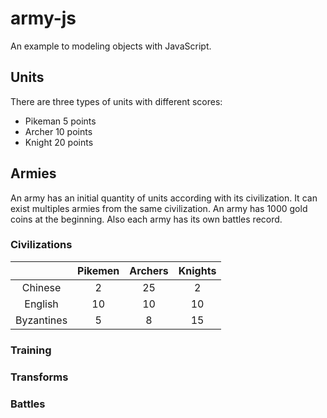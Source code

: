 # army-js

An example to modeling objects with JavaScript.

## Units

There are three types of units with different scores:
- Pikeman   5 points
- Archer    10 points
- Knight    20 points

## Armies

An army has an initial quantity of units according with its civilization. It can exist multiples armies from the same civilization.
An army has 1000 gold coins at the beginning.
Also each army has its own battles record.

### Civilizations

|            | Pikemen | Archers | Knights |
|:----------:|:-------:|:-------:|:-------:|
|   Chinese  |    2    |   25    |    2    |
|   English  |   10    |   10    |   10    |
| Byzantines |    5    |    8    |   15    |

### Training

### Transforms

### Battles